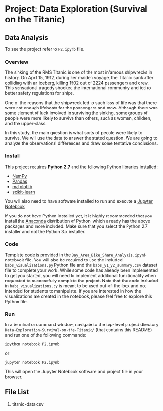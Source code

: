 # Project: Data Exploration (Survival on the Titanic)
## Data Analysis

To see the project refer to `P2.ipynb` file.

### Overview

The sinking of the RMS Titanic is one of the most infamous shipwrecks in history. On April 15, 1912, during her maiden voyage, the Titanic sank after colliding with an iceberg, killing 1502 out of 2224 passengers and crew. This sensational tragedy shocked the international community and led to better safety regulations for ships.

One of the reasons that the shipwreck led to such loss of life was that there were not enough lifeboats for the passengers and crew. Although there was some element of luck involved in surviving the sinking, some groups of people were more likely to survive than others, such as women, children, and the upper-class.

In this study, the main question is what sorts of people were likely to survive. We will use the data to answer the stated question. We are going to analyze the observational differences and draw some tentative conclusions.

### Install

This project requires **Python 2.7** and the following Python libraries installed:

- [NumPy](http://www.numpy.org/)
- [Pandas](http://pandas.pydata.org)
- [matplotlib](http://matplotlib.org/)
- [scikit-learn](http://scikit-learn.org/stable/)

You will also need to have software installed to run and execute a [Jupyter Notebook](http://ipython.org/notebook.html)

If you do not have Python installed yet, it is highly recommended that you install the [Anaconda](http://continuum.io/downloads) distribution of Python, which already has the above packages and more included. Make sure that you select the Python 2.7 installer and not the Python 3.x installer. 

### Code

Template code is provided in the `Bay_Area_Bike_Share_Analysis.ipynb` notebook file. You will also be required to use the included `babs_visualizations.py` Python file and the `babs_y1_y2_summary.csv` dataset file to complete your work. While some code has already been implemented to get you started, you will need to implement additional functionality when requested to successfully complete the project. Note that the code included in `babs_visualizations.py` is meant to be used out-of-the-box and not intended for students to manipulate. If you are interested in how the visualizations are created in the notebook, please feel free to explore this Python file.

### Run

In a terminal or command window, navigate to the top-level project directory `Data-Exploration-Survival-on-the-Titanic/` (that contains this README) and run one of the following commands:

```bash
ipython notebook P2.ipynb
```  
or
```bash
jupyter notebook P2.ipynb
```

This will open the Jupyter Notebook software and project file in your browser.

## File List

1) titanic-data.csv

